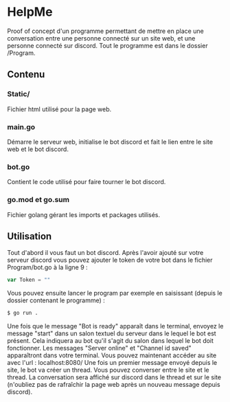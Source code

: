 # HelpMe

Proof of concept d'un programme permettant de mettre en place une conversation entre une personne connecté sur un site web, et une personne connecté sur discord. Tout le programme est dans le dossier /Program.

## Contenu

### Static/

Fichier html utilisé pour la page web.

### main.go

Démarre le serveur web, initialise le bot discord et fait le lien entre le site web et le bot discord.

### bot.go

Contient le code utilisé pour faire tourner le bot discord.

### go.mod et go.sum

Fichier golang gérant les imports et packages utilisés.

## Utilisation

Tout d'abord il vous faut un bot discord. Après l'avoir ajouté sur votre serveur discord vous pouvez ajouter le token de votre bot dans le fichier Program/bot.go à la ligne 9 :
```go
var Token = ""
```
Vous pouvez ensuite lancer le program par exemple en saisissant (depuis le dossier contenant le programme) :
```sh
$ go run .
```
Une fois que le message "Bot is ready" apparaît dans le terminal, envoyez le message "start" dans un salon textuel du serveur dans le lequel le bot est présent. Cela indiquera au bot qu'il s'agit du salon dans lequel le bot doit fonctionner. Les messages "Server online" et "Channel id saved" apparaîtront dans votre terminal. Vous pouvez maintenant accéder au site avec l'url : localhost:8080/
Une fois un premier message envoyé depuis le site, le bot va créer un thread. Vous pouvez converser entre le site et le thread. La conversation sera affiché sur discord dans le thread et sur le site (n'oubliez pas de rafraîchir la page web après un nouveau message depuis discord).

